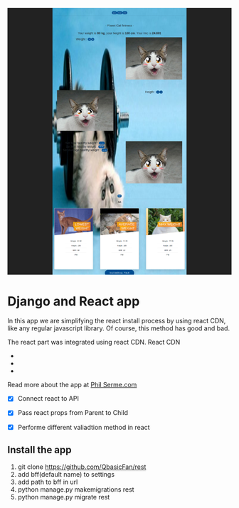 ![Screenshot](/extra/catfitness.png?raw=true "Phil Serme, Django and React App")

# Django and React app

In this app we are simplifying the react install process by using react CDN, like any regular javascript library. Of course, this method has good and bad.


The react part was integrated using react CDN.
React CDN

- <script src="https://unpkg.com/react@16/umd/react.production.min.js"></script>
- <script src="https://unpkg.com/react-dom@16/umd/react-dom.production.min.js"></script>
- <script src="https://unpkg.com/babel-standalone@6.15.0/babel.min.js"></script>

Read more about the app at [Phil Serme.com](https://www.philserme.com/post/15/)

* [x] Connect react to API 
* [x] Pass react props from Parent to Child
* [x] Performe different valiadtion method in react


## Install the app

1. git clone https://github.com/QbasicFan/rest
2. add bff(default name) to settings
3. add path to bff in url
4. python manage.py makemigrations rest
5. python manage.py migrate rest


